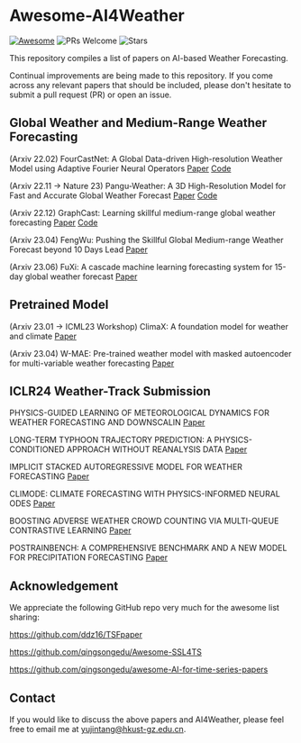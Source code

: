 # Awesome-AI4Weather
[![Awesome](https://awesome.re/badge.svg)](https://awesome.re) ![PRs Welcome](https://img.shields.io/badge/PRs-Welcome-green) ![Stars](https://img.shields.io/github/stars/yyyujintang/Awesome-AI4Weather)

This repository compiles a list of papers on AI-based Weather Forecasting.

Continual improvements are being made to this repository. If you come across any relevant papers that should be included, please don't hesitate to submit a pull request (PR) or open an issue.

## Global Weather and Medium-Range Weather Forecasting

(Arxiv 22.02) FourCastNet: A Global Data-driven High-resolution Weather Model using Adaptive Fourier Neural Operators [Paper](https://arxiv.org/abs/2202.11214) [Code](https://github.com/NVlabs/FourCastNet)

(Arxiv 22.11 -> Nature 23) Pangu-Weather: A 3D High-Resolution Model for Fast and Accurate Global Weather Forecast [Paper](https://arxiv.org/abs/2211.02556) [Code](https://github.com/198808xc/Pangu-Weather)

(Arxiv 22.12) GraphCast: Learning skillful medium-range global weather forecasting [Paper](https://arxiv.org/abs/2212.12794) [Code](https://github.com/google-deepmind/graphcast)

(Arxiv 23.04) FengWu: Pushing the Skillful Global Medium-range Weather Forecast beyond 10 Days Lead [Paper](https://arxiv.org/abs/2304.02948) 

(Arxiv 23.06) FuXi: A cascade machine learning forecasting system for 15-day global weather forecast [Paper](https://arxiv.org/abs/2306.12873) 

## Pretrained Model

(Arxiv 23.01 -> ICML23 Workshop) ClimaX: A foundation model for weather and climate [Paper](https://arxiv.org/abs/2301.10343) 

(Arxiv 23.04) W-MAE: Pre-trained weather model with masked autoencoder for multi-variable weather forecasting [Paper](https://arxiv.org/abs/2304.08754) 

## ICLR24 Weather-Track Submission

PHYSICS-GUIDED LEARNING OF METEOROLOGICAL DYNAMICS FOR WEATHER FORECASTING AND DOWNSCALIN [Paper](https://openreview.net/attachment?id=QMkYEau02q&name=pdf)

LONG-TERM TYPHOON TRAJECTORY PREDICTION: A PHYSICS-CONDITIONED APPROACH WITHOUT REANALYSIS DATA [Paper](https://openreview.net/attachment?id=ziDFH8TPPK&name=pdf)

IMPLICIT STACKED AUTOREGRESSIVE MODEL FOR WEATHER FORECASTING [Paper](https://openreview.net/attachment?id=djmLZkEw1L&name=pdf)

CLIMODE: CLIMATE FORECASTING WITH PHYSICS-INFORMED NEURAL ODES [Paper](https://openreview.net/attachment?id=xuY33XhEGR&name=pdf)

BOOSTING ADVERSE WEATHER CROWD COUNTING VIA MULTI-QUEUE CONTRASTIVE LEARNING [Paper](https://openreview.net/attachment?id=DyBcEiIs5J&name=pdf)

POSTRAINBENCH: A COMPREHENSIVE BENCHMARK AND A NEW MODEL FOR PRECIPITATION FORECASTING [Paper](https://openreview.net/attachment?id=rDIqMB4mMg&name=pdf)

## Acknowledgement

We appreciate the following GitHub repo very much for the awesome list sharing:

https://github.com/ddz16/TSFpaper

https://github.com/qingsongedu/Awesome-SSL4TS

https://github.com/qingsongedu/awesome-AI-for-time-series-papers

## Contact

If you would like to discuss the above papers and AI4Weather, please feel free to email me at yujintang@hkust-gz.edu.cn.
